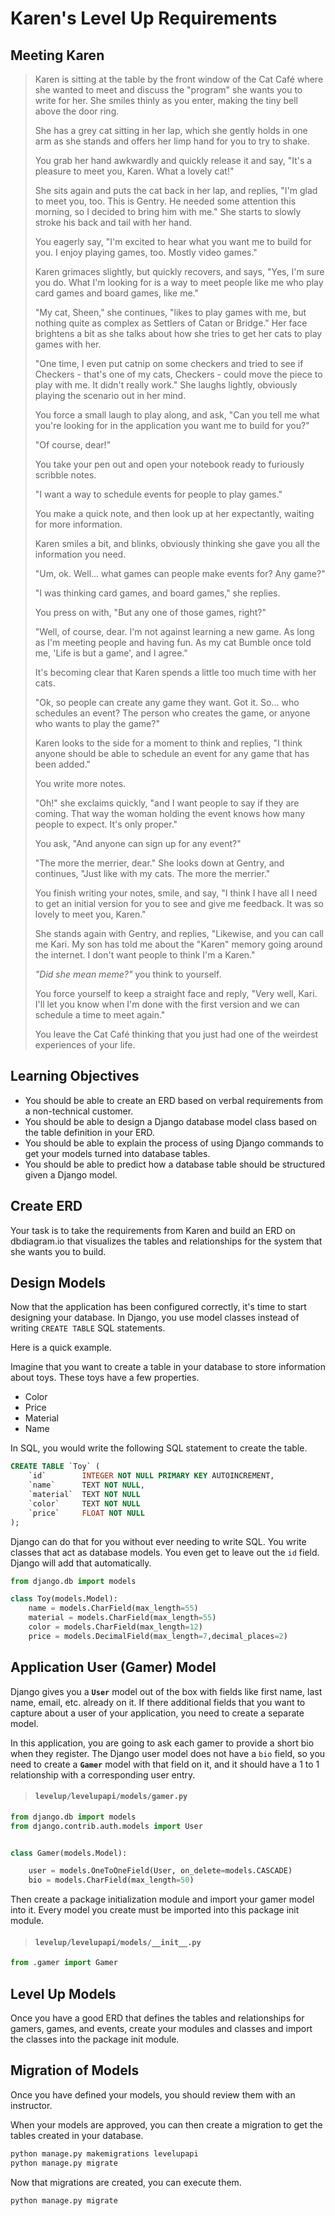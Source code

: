# Karen's Level Up Requirements

## Meeting Karen

> Karen is sitting at the table by the front window of the Cat Café where she wanted to meet and discuss the "program" she wants you to write for her. She smiles thinly as you enter, making the tiny bell above the door ring.
>
> She has a grey cat sitting in her lap, which she gently holds in one arm as she stands and offers her limp hand for you to try to shake.
>
> You grab her hand awkwardly and quickly release it and say, "It's a pleasure to meet you, Karen. What a lovely cat!"
>
> She sits again and puts the cat back in her lap, and replies, "I'm glad to meet you, too. This is Gentry. He needed some attention this morning, so I decided to bring him with me." She starts to slowly stroke his back and tail with her hand.
>
> You eagerly say, "I'm excited to hear what you want me to build for you. I enjoy playing games, too. Mostly video games."
>
> Karen grimaces slightly, but quickly recovers, and says, "Yes, I'm sure you do. What I'm looking for is a way to meet people like me who play card games and board games, like me."
>
> "My cat, Sheen," she continues, "likes to play games with me, but nothing quite as complex as Settlers of Catan or Bridge." Her face brightens a bit as she talks about how she tries to get her cats to play games with her.
>
> "One time, I even put catnip on some checkers and tried to see if Checkers - that's one of my cats, Checkers - could move the piece to play with me. It didn't really work." She laughs lightly, obviously playing the scenario out in her mind.
>
> You force a small laugh to play along, and ask, "Can you tell me what you're looking for in the application you want me to build for you?"
>
> "Of course, dear!"
>
> You take your pen out and open your notebook ready to furiously scribble notes.
>
> "I want a way to schedule events for people to play games."
>
> You make a quick note, and then look up at her expectantly, waiting for more information.
>
> Karen smiles a bit, and blinks, obviously thinking she gave you all the information you need.
>
> "Um, ok. Well... what games can people make events for? Any game?"
>
> "I was thinking card games, and board games," she replies.
>
> You press on with, "But any one of those games, right?"
>
> "Well, of course, dear. I'm not against learning a new game. As long as I'm meeting people and having fun. As my cat Bumble once told me, 'Life is but a game', and I agree."
>
> It's becoming clear that Karen spends a little too much time with her cats.
>
> "Ok, so people can create any game they want. Got it. So... who schedules an event? The person who creates the game, or anyone who wants to play the game?"
>
> Karen looks to the side for a moment to think and replies, "I think anyone should be able to schedule an event for any game that has been added."
>
> You write more notes.
>
> "Oh!" she exclaims quickly, "and I want people to say if they are coming. That way the woman holding the event knows how many people to expect. It's only proper."
>
> You ask, "And anyone can sign up for any event?"
>
> "The more the merrier, dear." She looks down at Gentry, and continues, "Just like with my cats. The more the merrier."
>
> You finish writing your notes, smile, and say, "I think I have all I need to get an initial version for you to see and give me feedback. It was so lovely to meet you, Karen."
>
> She stands again with Gentry, and replies, "Likewise, and you can call me Kari. My son has told me about the "Karen" memory going around the internet. I don't want people to think I'm a Karen."
>
> _"Did she mean meme?"_ you think to yourself.
>
> You force yourself to keep a straight face and reply, "Very well, Kari. I'll let you know when I'm done with the first version and we can schedule a time to meet again."
>
> You leave the Cat Café thinking that you just had one of the weirdest experiences of your life.

## Learning Objectives

* You should be able to create an ERD based on verbal requirements from a non-technical customer.
* You should be able to design a Django database model class based on the table definition in your ERD.
* You should be able to explain the process of using Django commands to get your models turned into database tables.
* You should be able to predict how a database table should be structured given a Django model.

## Create ERD

Your task is to take the requirements from Karen and build an ERD on dbdiagram.io that visualizes the tables and relationships for the system that she wants you to build.

## Design Models

Now that the application has been configured correctly, it's time to start designing your database. In Django, you use model classes instead of writing `CREATE TABLE` SQL statements.

Here is a quick example.

Imagine that you want to create a table in your database to store information about toys. These toys have a few properties.

* Color
* Price
* Material
* Name

In SQL, you would write the following SQL statement to create the table.

```sql
CREATE TABLE `Toy` (
	`id`	    INTEGER NOT NULL PRIMARY KEY AUTOINCREMENT,
	`name`	    TEXT NOT NULL,
	`material`	TEXT NOT NULL
	`color` 	TEXT NOT NULL
	`price` 	FLOAT NOT NULL
);
```

Django can do that for you without ever needing to write SQL. You write classes that act as database models. You even get to leave out the `id` field. Django will add that automatically.

```py
from django.db import models

class Toy(models.Model):
    name = models.CharField(max_length=55)
    material = models.CharField(max_length=55)
    color = models.CharField(max_length=12)
    price = models.DecimalField(max_length=7,decimal_places=2)
```

## Application User (Gamer) Model

Django gives you a **`User`** model out of the box with fields like first name, last name, email, etc. already on it. If there additional fields that you want to capture about a user of your application, you need to create a separate model.

In this application, you are going to ask each gamer to provide a short bio when they register. The Django user model does not have a `bio` field, so you need to create a **`Gamer`** model with that field on it, and it should have a 1 to 1 relationship with a corresponding user entry.

> #### `levelup/levelupapi/models/gamer.py`

```py
from django.db import models
from django.contrib.auth.models import User


class Gamer(models.Model):

    user = models.OneToOneField(User, on_delete=models.CASCADE)
    bio = models.CharField(max_length=50)
```

Then create a package initialization module and import your gamer model into it. Every model you create must be imported into this package init module.

> #### `levelup/levelupapi/models/__init__.py`

```py
from .gamer import Gamer
```

## Level Up Models

Once you have a good ERD that defines the tables and relationships for gamers, games, and events, create your modules and classes and import the classes into the package init module.

## Migration of Models

Once you have defined your models, you should review them with an instructor.

When your models are approved, you can then create a migration to get the tables created in your database.

```sh
python manage.py makemigrations levelupapi
python manage.py migrate
```

Now that migrations are created, you can execute them.

```sh
python manage.py migrate
```